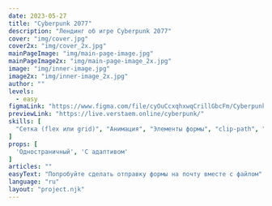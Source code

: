 ```yaml
---
date: 2023-05-27
title: "Cyberpunk 2077"
description: "Лендинг об игре Cyberpunk 2077"
cover: "img/cover.jpg"
cover2x: "img/cover_2x.jpg"
mainPageImage: "img/main-page-image.jpg"
mainPageImage2x: "img/main-page-image_2x.jpg"
image: "img/inner-image.jpg"
image2x: "img/inner-image_2x.jpg"
author: ""
levels:
  - easy
figmaLink: "https://www.figma.com/file/cyOuCcxqhxwqCrillGbcFm/Cyberpunk?type=design&node-id=0%3A1&t=qeQyGCDGdRDR9bfR-1"
previewLink: "https://live.verstaem.online/cyberpunk/"
skills: [
  "Сетка (flex или grid)", "Анимация", "Элементы формы", "clip-path", "Псевдоэлементы"
]
props: [
  'Одностраничный', 'С адаптивом'
]
articles: ""
easyText: "Попробуйте сделать отправку формы на почту вместе с файлом"
language: "ru"
layout: "project.njk"
---
```

